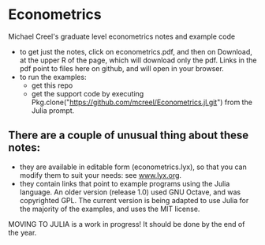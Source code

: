 # Econometrics
Michael Creel's graduate level econometrics notes and example code
- to get just the notes, click on econometrics.pdf, and then on Download, at the upper R of the page, which will download only the pdf. Links in the pdf point to files here on github, and will open in your browser.
- to run the examples:
    * get this repo
    * get the support code by executing Pkg.clone("https://github.com/mcreel/Econometrics.jl.git")
    from the Julia prompt.


## There are a couple of unusual thing about these notes:
- they are available in editable form (econometrics.lyx), so that you can modify them to suit your needs: see www.lyx.org. 
- they contain links that point to example programs using the Julia language. An older version (release 1.0)
used GNU Octave, and was copyrighted GPL. The current version is being adapted to use Julia for the majority of the examples, and uses the MIT license.

MOVING TO JULIA is a work in progress! It should be done by the end of the year.



